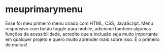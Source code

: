 # meuprimarymenu
Esse foi meu primeiro menu criado com HTML, CSS, JavaScript. Menu responsivo com botão toggle para mobile, adicionei tambem algumas funções de acessibilidade, acredito que a inclusão seja muito importante em qualquer projeto e quero muito aprender mais sobre isso. É o primeiro de muitos!
